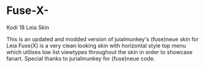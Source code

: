 # Fuse-X-
Kodi 18 Leia Skin

This is an updated and modded version of juialmunkey's (fuse)neue skin for Leia 
Fuse(X) is a very clean looking skin with horizontal style top menu which utilises low list viewtypes throughout the skin in order to showcase fanart.
Special thanks to jurialmunkey for (fuse)neue code.
